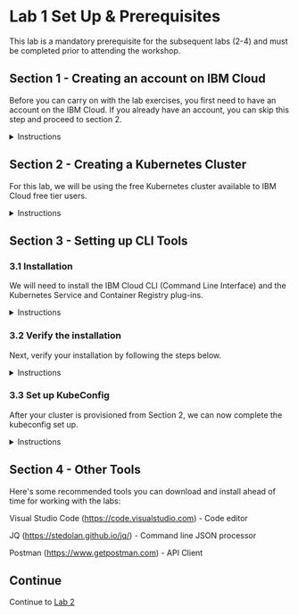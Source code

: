 # Lab 1 Set Up & Prerequisites

This lab is a mandatory prerequisite for the subsequent labs (2-4) and must be completed prior to attending the workshop.


## Section 1 - Creating an account on IBM Cloud


Before you can carry on with the lab exercises, you first need to have an account on the IBM Cloud. If you already have an account, you can skip this step and proceed to section 2.

<details>
<summary>Instructions</summary>

1.	Go to https://cloud.ibm.com

2.	Click on the `Create an IBM Cloud account` button on the left side.


![](screencaps/section1step2.png)



3.	On the registration page, under *Create a free account*, fill in the required info:

-	Email

-	First Name

-	Last Name

-	Country or Region

-	Password (must contain 8-31 characters with at least one upper-case, one lower-case, one number. The characters ‘?’ and ‘}’ are not allowed.)

-	Contact method (Optional - check off ‘by email’ or ‘by telephone’, both or none)


4.	Review the *IBM Privacy Statement* and *Terms and Conditions*.

5.	Click the `Create Account` button.


![](screencaps/section1step5.png)


You will receive an email titled _*Action required: Confirm your IBM Cloud account*_ in your inbox.

6. Open the email and click on the `Confirm account` button.


![](screencaps/section1step6.png)


7. Upon confirming your account. You will see this welcome message indicating that your account is ready for use:


![](screencaps/section1step7.png)

</details>



## Section 2 - Creating a Kubernetes Cluster

For this lab, we will be using the free Kubernetes cluster available to IBM Cloud free tier users.


<details>
<summary>Instructions</summary>
    
1.	Go to https://cloud.ibm.com

2.	Log in to your IBM Cloud account.

3.	Enter your IBM Cloud ID and click `Continue` button.

![](screencaps/section2step3.png)

4.	Enter your Password then click the `Log in` button.

![](screencaps/section2step4.png)

5.	Upon successful login, you will arrive on your *Dashboard* page. 

i. Click `Next` through the intro overlay screens if they appear. Otherwise proceed to step 6.

![](screencaps/section2step5i.png)

ii. Click `Close` or the `X`.

![](screencaps/section2step5ii.png)

6.	Click on the `Create resource` button on the top right corner.

![](screencaps/section2step6.png)

7.	On the *Catalog* page, you may see that the default results are being filtered by "lite". If so, remove the *label:lite* filter from the search box:

![](screencaps/section2step7.png)

8.	This should bring up the Featured results on top, click on the `Kubernetes Service` tile:

![](screencaps/section2step8.png)

9.	On the *Kubernetes Service* page, 

A. If you see this message near the bottom :

```
Kubernetes clusters are not available with your current account type. 
Upgrade your account to create a cluster.
```   

![](screencaps/section2step9a.png)


i.	You would first have to upgrade your account. Scroll down on this page to see the various price plans that IBM offers.

ii.	For the purpose of this lab, we will use the *Free* plan, which gives us a free cluster with 1 worker node. Click the `Upgrade` button.

![](screencaps/section2step9aii.png)

iii.	On the *Unlock the full catalog* overlay, fill out the requested information to upgrade to your account to a *Pay-as-you-go* account. 


### Note: Although this step requires you to enter your Credit Card Information, you *__will not be charged__* if you are only using free services for the purpose of this workshop.


iv. Select the *Personal Account* radio. Fill out the required Billing Information (First name, Last name, Address, Phone Number):

![](screencaps/section2step9aiv.png)


v. Fill out the required Credit Card Information (Credit Card Number, Expiration Date, Security Code). Select a Payment Currency. Click the "I accept" checkbox after reading the *Cloud Services terms*. Click `Next`.

![](screencaps/section2step9v.png)

vi. It may take a couple minutes to process the upgrade. When completed, this screen will appear. Click `Done` and proceed to step 11.

![](screencaps/section2step9vi.png)
    

B. Otherwise, your account is already eligible to create the free cluster. 


10. On the *Kubernetes Service* page, click on the `Create` button:

![](screencaps/section2step10.png)


11.	On the *Create a new cluster* page, under *Select a plan*, click on the `Free` tile:

![](screencaps/section2step11.png)


12.	`Kubernetes` is the preselected default Cluster type for the free plan, where the latest stable version is listed inside the tile (eg. V1.14.7). At this point, if you do not see the following fields, you may need to refresh your page (eg. if you are just coming from step 9vi). 

Fill in the required info:

i.        Cluster name

    Enter a name for your cluster, eg. 'mycluster'

ii.	Resource group

    Select "Default" from the drop down

![](screencaps/section2step12.png)


13.	Review the *Order summary*. A free cluster with 2 vCPUs 4GB RAM and 1 worker node will be created. Click on the `Create cluster` button.

![](screencaps/section2step13.png)


14.	On your *Cluster* page, the cluster creation process is indicated by a green progress bar with status info: eg.  *Requesting creation…*  

![](screencaps/section2step14a.png)


Then *Preparing master,workers…*

![](screencaps/section2step14b.png)


15.	The entire cluster creation process can take on average 20-45mins, or more, depending on your connection and network traffic.

As the green bar progresses,  there will be some time spent on *Configuring worker nodes…* and *Finalizing workers…* This is expected.

![](screencaps/section2step15.png)


While you are waiting for the cluster provision to complete, you can move on to Section 3 to set up the required Command Line Interface tools.


16.	Once the cluster has been successfully provisioned, you will see a green `Normal` status replacing the previous progress bar:

![](screencaps/section2step16.png)

</details>


## Section 3 - Setting up CLI Tools

### 3.1 Installation

We will need to install the IBM Cloud CLI (Command Line Interface) and the Kubernetes Service and Container Registry plug-ins.

<details>
<summary>Instructions</summary>

1.	Open a terminal or command line window.

For Mac and Linux, run:
    
          curl -sL https://ibm.biz/idt-installer |bash

        
For Windows 10, run this as an administrator in Windows Powershell:

```
[Net.ServicePointManager]::SecurityProtocol = "Tls12"; iex(New-Object  Net.WebClient).DownloadString('https://ibm.biz/idt-win-installer')
```

This will take a few mins to finish. If you've already got these installed previously, it will upgrade your existing plug-ins to the latest versions.

**Note:** On Windows, the Docker for Windows installation may log you off, but the install is not completed. When you log in again, relaunch the same command again and the installation will resume. The installation will end with a question to ask for a system restart which you must complete.

In addition to the above mentioned, this command will also install the __Kubernetes CLI (kubectl)__ as well as other tooling:


```
homebrew (mac only)
git
docker
helm
curl (linux only)
IBM Cloud Developer Tools plug-in
IBM Cloud Functions plug-in
IBM Cloud Object Storage plug-in
```

**Note:** On Windows this will include gitbash which is the command line tool that you should use for the rest of the labs as the commands for Mac and Linux will work in gitbash.



2. Upon completion, you will see the _Install finished._ message :

![](screencaps/section31step2.png)

</details>


### 3.2 Verify the installation

Next, verify your installation by following the steps below.


<details>
<summary>Instructions</summary>
    
First, let's attempt to login via the IBM Cloud CLI.

1.	In your terminal, type: 

        ibmcloud login -a cloud.ibm.com -r us-south -g Default
        
        
(Use --sso for federated account:)

        ibmcloud login -a cloud.ibm.com --sso -r us-south -g Default


(Note: this may prompt to display an auth code in your default broswer. Type `Y`, login, then copy/paste the auth code into the terminal)

2.	Enter your Email address as prompted: 

![](screencaps/section32step2.png)


3.	Enter your Password as prompted:

![](screencaps/section32step3.png)


4.	Once your login is successful, you will see an OK message with your account details:


![](screencaps/section32step4a.png)

![](screencaps/section32step4b.png)


Next, verify that service plug-in are installed properly.

5.	In your terminal type: 

         ibmcloud plugin list


![](screencaps/section32step5.png)


</details>


### 3.3 Set up KubeConfig

After your cluster is provisioned from Section 2, we can now complete the kubeconfig set up.

<details>
<summary>Instructions</summary>

1. Ensure you are logged in to your ibm cloud account. If you have just completed section 3.2, you can skip logging in again and proceed directly to step 2.

```
ibmcloud login -a cloud.ibm.com -r us-south -g Default

```

(Use --sso for federated account)


```
ibmcloud login -a cloud.ibm.com --sso -r us-south -g Default

```

2. Next, download your cluster's kubeconfig files. On the command line, type:

```
ibmcloud ks cluster-config --cluster <cluster_id>
```

where `<cluster_id>` can be found on your cluster creation page from section 2 step 16, *eg. bmm8gi4d0d78en43d430*

![](screencaps/section33step2.png)


3. Next we set the _KUBECONFIG_ environment variable. Copy the output from the previous step then paste this in the command window to execute. For example:

```
export KUBECONFIG=/Users/<user>/.bluemix/plugins/container-service/clusters/<cluster_id>/kube-config-hou02-mycluster.yml
```

where `<user>` is the user profile on your machine
and `<cluster_id>` can be found on your cluster creation page, or from the previous step *eg. bmm8gi4d0d78en43d430*


![](screencaps/section33step3.png)


4. Verify that you can connect to your cluster:

```
kubectl version --short
```

![](screencaps/section33step4.png)


__Note:__ the recommended default versions above.


You can also run the get pods command to ensure that it runs although we have no pods at this point:


```
kubectl get pods
```

</details>


## Section 4 - Other Tools

Here's some recommended tools you can download and install ahead of time for working with the labs:

Visual Studio Code (https://code.visualstudio.com)  - Code editor

JQ (https://stedolan.github.io/jq/) - Command line JSON processor

Postman (https://www.getpostman.com) - API Client


## Continue

Continue to [Lab 2](https://github.com/cloud-coder/cascon-2019-kubernetes-apimanager/tree/master/02-kubernetes-service-creation)
